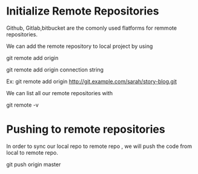 # Initialize Remote Repositories

Github, Gitlab,bitbucket are the comonly used flatforms for remmote repositories. 

We can add the remote repository to local project by using 

 git remote add origin
 
 git remote add origin connection string 
 
 Ex: git remote add origin http://git.example.com/sarah/story-blog.git

We can list all our remote repositories with 

 git remote -v

# Pushing to remote repositories

In order to sync our local repo to remote repo , we will push the code from local to remote repo. 

git push origin master

